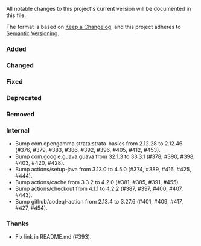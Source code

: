 All notable changes to this project's current version will be documented in this file.

The format is based on [Keep a Changelog](https://keepachangelog.com/en/1.0.0/), and this project adheres
to [Semantic Versioning](https://semver.org/spec/v2.0.0.html).

### Added

### Changed

### Fixed

### Deprecated

### Removed

### Internal

- Bump com.opengamma.strata:strata-basics from 2.12.28 to 2.12.46 (#376, #379, #383, #386, #392, #396, #405, #412, #453).
- Bump com.google.guava:guava from 32.1.3 to 33.3.1 (#378, #390, #398, #403, #420, #428).
- Bump actions/setup-java from 3.13.0 to 4.5.0 (#374, #389, #416, #425, #444).
- Bump actions/cache from 3.3.2 to 4.2.0 (#381, #385, #391, #455).
- Bump actions/checkout from 4.1.1 to 4.2.2 (#387, #397, #400, #407, #443).
- Bump github/codeql-action from 2.13.4 to 3.27.6 (#401, #409, #417, #427, #454).

### Thanks

- Fix link in README.md (#393).
